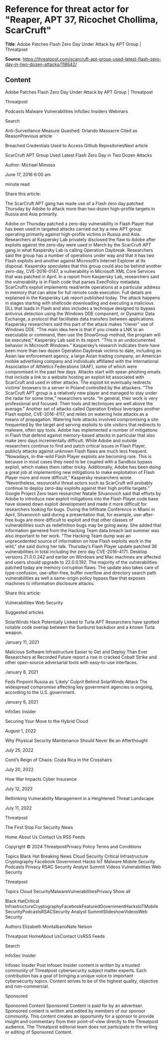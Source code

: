 # Reference for threat actor for "Reaper, APT 37, Ricochet Chollima, ScarCruft"

**Title**: Adobe Patches Flash Zero Day Under Attack by APT Group | Threatpost

**Source**: https://threatpost.com/scarcruft-apt-group-used-latest-flash-zero-day-in-two-dozen-attacks/118642/

## Content


























Adobe Patches Flash Zero Day Under Attack by APT Group | Threatpost

























































 












Threatpost


Podcasts
Malware
Vulnerabilities
InfoSec Insiders
Webinars



 





 Search














Anti-Surveillance Measure Quashed: Orlando Massacre Cited as ReasonPrevious article 

Breached Credentials Used to Access Github RepositoriesNext article 










ScarCruft APT Group Used Latest Flash Zero Day in Two Dozen Attacks









Author: 
Michael Mimoso


June 17, 2016  6:00 am












 minute read
											


Share this article:





 













The ScarCruft APT gang has made use of a Flash zero day patched Thursday by Adobe to attack more than two dozen high-profile targets in Russia and Asia primarily.


Adobe on Thursday patched a zero-day vulnerability in Flash Player that has been used in targeted attacks carried out by a new APT group operating primarily against high-profile victims in Russia and Asia.
Researchers at Kaspersky Lab privately disclosed the flaw to Adobe after exploits against the zero-day were used in March by the ScarCruft APT gang in what Kaspersky Lab is calling Operation Daybreak.
Researchers said the group has a number of operations under way and that it has two Flash exploits and another against Microsoft’s Internet Explorer at its disposal. Kaspersky speculates that this group could also be behind another zero-day, CVE-2016-0147, a vulnerability in Microsoft XML Core Services that was patched in April.
In a report from Kaspersky Lab, researchers said the vulnerability is in Flash code that parses ExecPolicy metadata. ScarCruft’s exploit implements read/write operations at a particular address in memory that can allow for full remote code execution. Full details are explained in the Kaspersky Lab report published today.
The attack happens in stages starting with shellcode downloading and executing a malicious DLL that loads in Flash and also includes a technique designed to bypass antivirus detection using the Windows DDE component, or Dynamic Data Exchange, a protocol that facilitates data transfers between applications.
Kaspersky researchers said this part of the attack makes “clever” use of Windows DDE.
“The main idea here is that if you create a LNK to an executable or command, then use the ShowGroup method, the program will be executed,” Kaspersky Lab said in its report. “This is an undocumented behavior in Microsoft Windows.”
Kaspersky’s research indicates there have been more than two dozen Operation Daybreak victims to date, including an Asian law enforcement agency, a large Asian trading company, an American mobile advertising company and individuals affiliated with the International Association of Athletics Federations (IAAF), some of which were compromised in the past few days.
Attacks start with spear-phishing emails that include a link to a website hosting an exploit kit associated with ScarCruft and used in other attacks. The exploit kit eventually redirects victims’ browsers to a server in Poland controlled by the attackers.
“The ScarCruft APT group is a relatively new player and managed to stay under the radar for some time,” researchers wrote. “In general, their work is very professional and focused. Their tools and techniques are well above the average.”
Another set of attacks called Operation Erebus leverages another Flash exploit, CVE-2016-4117, and relies on watering hole attacks as a means of propagation. Watering hole attacks involved compromising a site frequented by the target and serving exploits to site visitors that redirects to malware, often spy tools.
Adobe has implemented a number of mitigations in Flash that defend against memory-based attacks in particular that also make zero days incrementally difficult. While Adobe and outside researchers continue to find and patch critical issues in Flash Player, publicly attacks against unknown Flash flaws are much less frequent.
“Nowadays, in-the-wild Flash Player exploits are becoming rare. This is because in most cases they need to be coupled with a Sandbox bypass exploit, which makes them rather tricky. Additionally, Adobe has been doing a great job at implementing new mitigations to make exploitation of Flash Player more and more difficult,” Kaspersky researchers wrote. “Nevertheless, resourceful threat actors such as ScarCruft will probably continue to deploy zero-day exploits against their high profile targets.”
Google Project Zero team researcher Natalie Silvanovich said that efforts by Adobe to introduce new exploit mitigations into the Flash Player code base have slowed down exploit development and made it more difficult for researchers looking for bugs.
During the Infiltrate Conference in Miami in April, Silvanovich said during a presentation that, for example, use-after-free bugs are more difficult to exploit and that other classes of vulnerabilities such as redefinition bugs may be going away. She added that information garnered from the Hacking Team data breach last summer was also important to her work. “The Hacking Team dump was an unprecedented source of information on how Flash exploits work in the wild,” she said during her talk.
Thursday’s Flash Player update patched 36 vulnerabilities in total including the zero day CVE-2016-4171. Desktop versions 21.0.0.242 and earlier on Windows and Mac machines are affected and users should upgrade to 22.0.0.192.
The majority of the vulnerabilities patched today are memory corruption flaws. The update also takes care of type-confusion, use-after-free, buffer overflow and directory search path vulnerabilities as well a same-origin policy bypass flaw that exposes machines to information disclosure attacks.




Share this article:





 







Vulnerabilities
Web Security










Suggested articles





 

SolarWinds Hack Potentially Linked to Turla APT
Researchers have spotted notable code overlap between the Sunburst backdoor and a known Turla weapon.


January 11, 2021








 

Malicious Software Infrastructure Easier to Get and Deploy Than Ever
Researchers at Recorded Future report a rise in cracked Cobalt Strike and other open-source adversarial tools with easy-to-use interfaces.


January 8, 2021








 

Feds Pinpoint Russia as ‘Likely’ Culprit Behind SolarWinds Attack
The widespread compromise affecting key government agencies is ongoing, according to the U.S. government.


January 6, 2021










InfoSec Insider






Securing Your Move to the Hybrid Cloud


August 1, 2022









Why Physical Security Maintenance Should Never Be an Afterthought


July 25, 2022









Conti’s Reign of Chaos: Costa Rica in the Crosshairs


July 20, 2022









How War Impacts Cyber Insurance


July 12, 2022









Rethinking Vulnerability Management in a Heightened Threat Landscape


July 11, 2022







 





 






Threatpost

The First Stop For Security News



Home
About Us
Contact Us
RSS Feeds
 



Copyright © 2024 ThreatpostPrivacy Policy
Terms and Conditions
 

 


Topics
Black Hat
Breaking News
Cloud Security
Critical Infrastructure
Cryptography
Facebook
Government
Hacks
IoT
Malware
Mobile Security
Podcasts
Privacy
RSAC
Security Analyst Summit
Videos
Vulnerabilities
Web Security















Threatpost



 









Topics
Cloud SecurityMalwareVulnerabilitiesPrivacy
Show all

Black HatCritical InfrastructureCryptographyFacebookFeaturedGovernmentHacksIoTMobile SecurityPodcastsRSACSecurity Analyst SummitSlideshowVideosWeb Security

Authors
Elizabeth MontalbanoNate Nelson

Threatpost
HomeAbout UsContact UsRSS Feeds 





 Search










 












InfoSec Insider

Infosec Insider Post
Infosec Insider content is written by a trusted community of Threatpost cybersecurity subject matter experts. Each contribution has a goal of bringing a unique voice to important cybersecurity topics. Content strives to be of the highest quality, objective and non-commercial.












Sponsored

Sponsored Content
Sponsored Content is paid for by an advertiser. Sponsored content is written and edited by members of our sponsor community. This content creates an opportunity for a sponsor to provide insight and commentary from their point-of-view directly to the Threatpost audience. The Threatpost editorial team does not participate in the writing or editing of Sponsored Content.














